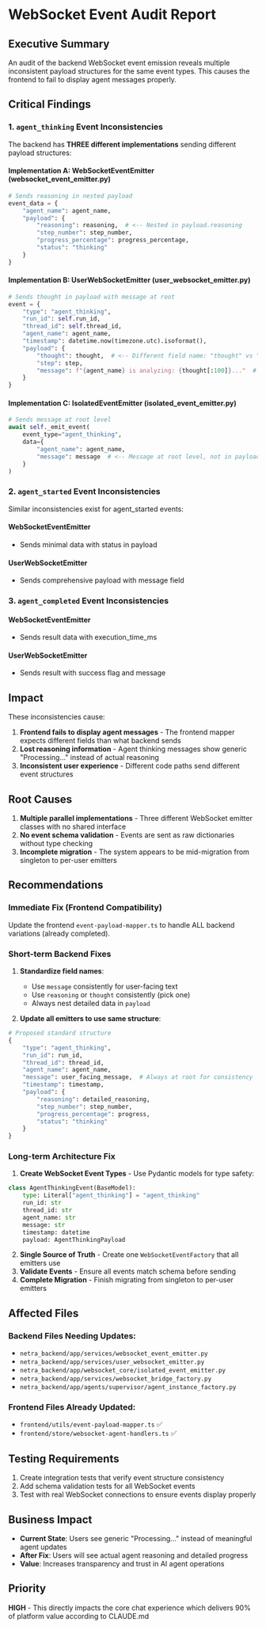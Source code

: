 # WebSocket Event Audit Report

## Executive Summary
An audit of the backend WebSocket event emission reveals multiple inconsistent payload structures for the same event types. This causes the frontend to fail to display agent messages properly.

## Critical Findings

### 1. `agent_thinking` Event Inconsistencies

The backend has **THREE different implementations** sending different payload structures:

#### Implementation A: WebSocketEventEmitter (websocket_event_emitter.py)
```python
# Sends reasoning in nested payload
event_data = {
    "agent_name": agent_name,
    "payload": {
        "reasoning": reasoning,  # <-- Nested in payload.reasoning
        "step_number": step_number,
        "progress_percentage": progress_percentage,
        "status": "thinking"
    }
}
```

#### Implementation B: UserWebSocketEmitter (user_websocket_emitter.py)
```python
# Sends thought in payload with message at root
event = {
    "type": "agent_thinking",
    "run_id": self.run_id,
    "thread_id": self.thread_id,
    "agent_name": agent_name,
    "timestamp": datetime.now(timezone.utc).isoformat(),
    "payload": {
        "thought": thought,  # <-- Different field name: "thought" vs "reasoning"
        "step": step,
        "message": f"{agent_name} is analyzing: {thought[:100]}..."  # Message in payload
    }
}
```

#### Implementation C: IsolatedEventEmitter (isolated_event_emitter.py)
```python
# Sends message at root level
await self._emit_event(
    event_type="agent_thinking", 
    data={
        "agent_name": agent_name,
        "message": message  # <-- Message at root level, not in payload
    }
)
```

### 2. `agent_started` Event Inconsistencies

Similar inconsistencies exist for agent_started events:

#### WebSocketEventEmitter
- Sends minimal data with status in payload

#### UserWebSocketEmitter  
- Sends comprehensive payload with message field

### 3. `agent_completed` Event Inconsistencies

#### WebSocketEventEmitter
- Sends result data with execution_time_ms

#### UserWebSocketEmitter
- Sends result with success flag and message

## Impact

These inconsistencies cause:
1. **Frontend fails to display agent messages** - The frontend mapper expects different fields than what backend sends
2. **Lost reasoning information** - Agent thinking messages show generic "Processing..." instead of actual reasoning
3. **Inconsistent user experience** - Different code paths send different event structures

## Root Causes

1. **Multiple parallel implementations** - Three different WebSocket emitter classes with no shared interface
2. **No event schema validation** - Events are sent as raw dictionaries without type checking
3. **Incomplete migration** - The system appears to be mid-migration from singleton to per-user emitters

## Recommendations

### Immediate Fix (Frontend Compatibility)
Update the frontend `event-payload-mapper.ts` to handle ALL backend variations (already completed).

### Short-term Backend Fixes

1. **Standardize field names**:
   - Use `message` consistently for user-facing text
   - Use `reasoning` or `thought` consistently (pick one)
   - Always nest detailed data in `payload`

2. **Update all emitters to use same structure**:
```python
# Proposed standard structure
{
    "type": "agent_thinking",
    "run_id": run_id,
    "thread_id": thread_id,
    "agent_name": agent_name,
    "message": user_facing_message,  # Always at root for consistency
    "timestamp": timestamp,
    "payload": {
        "reasoning": detailed_reasoning,
        "step_number": step_number,
        "progress_percentage": progress,
        "status": "thinking"
    }
}
```

### Long-term Architecture Fix

1. **Create WebSocket Event Types** - Use Pydantic models for type safety:
```python
class AgentThinkingEvent(BaseModel):
    type: Literal["agent_thinking"] = "agent_thinking"
    run_id: str
    thread_id: str
    agent_name: str
    message: str
    timestamp: datetime
    payload: AgentThinkingPayload
```

2. **Single Source of Truth** - Create one `WebSocketEventFactory` that all emitters use
3. **Validate Events** - Ensure all events match schema before sending
4. **Complete Migration** - Finish migrating from singleton to per-user emitters

## Affected Files

### Backend Files Needing Updates:
- `netra_backend/app/services/websocket_event_emitter.py`
- `netra_backend/app/services/user_websocket_emitter.py`  
- `netra_backend/app/websocket_core/isolated_event_emitter.py`
- `netra_backend/app/services/websocket_bridge_factory.py`
- `netra_backend/app/agents/supervisor/agent_instance_factory.py`

### Frontend Files Already Updated:
- `frontend/utils/event-payload-mapper.ts` ✅
- `frontend/store/websocket-agent-handlers.ts` ✅

## Testing Requirements

1. Create integration tests that verify event structure consistency
2. Add schema validation tests for all WebSocket events
3. Test with real WebSocket connections to ensure events display properly

## Business Impact

- **Current State**: Users see generic "Processing..." instead of meaningful agent updates
- **After Fix**: Users will see actual agent reasoning and detailed progress
- **Value**: Increases transparency and trust in AI agent operations

## Priority

**HIGH** - This directly impacts the core chat experience which delivers 90% of platform value according to CLAUDE.md